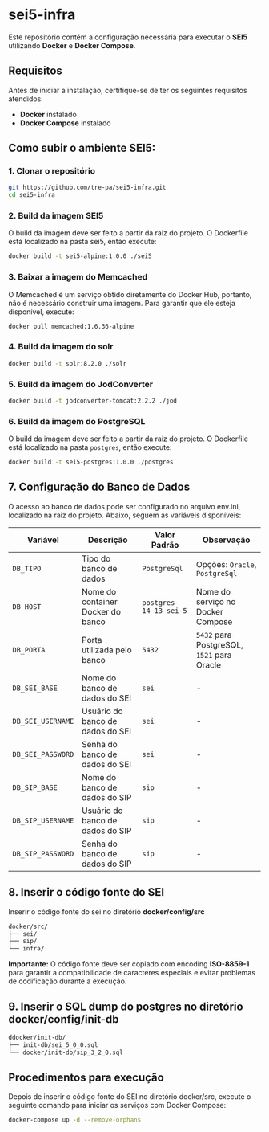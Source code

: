 # sei5-infra

Este repositório contém a configuração necessária para executar o **SEI5** utilizando **Docker** e **Docker Compose**.

## Requisitos

Antes de iniciar a instalação, certifique-se de ter os seguintes requisitos atendidos:

- **Docker** instalado
- **Docker Compose** instalado

## Como subir o ambiente SEI5:

### 1. Clonar o repositório
```sh
git https://github.com/tre-pa/sei5-infra.git
cd sei5-infra
```


### 2. Build da imagem SEI5

O build da imagem deve ser feito a partir da raiz do projeto. O Dockerfile está localizado na pasta sei5, então execute:

```sh
docker build -t sei5-alpine:1.0.0 ./sei5
```

### 3. Baixar a imagem do Memcached

O Memcached é um serviço obtido diretamente do Docker Hub, portanto, não é necessário construir uma imagem. Para garantir que ele esteja disponível, execute:

```sh
docker pull memcached:1.6.36-alpine
```

### 4. Build da imagem do solr


```sh
docker build -t solr:8.2.0 ./solr
```

### 5. Build da imagem do JodConverter


```sh
docker build -t jodconverter-tomcat:2.2.2 ./jod
```

### 6. Build da imagem do PostgreSQL

O build da imagem deve ser feito a partir da raiz do projeto. O Dockerfile está localizado na pasta `postgres`, então execute:

```sh
docker build -t sei5-postgres:1.0.0 ./postgres
```


## 7. Configuração do Banco de Dados

O acesso ao banco de dados pode ser configurado no arquivo env.ini, localizado na raiz do projeto. Abaixo, seguem as variáveis disponíveis:


| Variável           | Descrição                                      | Valor Padrão            | Observação                           |
|--------------------|----------------------------------------------|-------------------------|--------------------------------------|
| `DB_TIPO`         | Tipo do banco de dados                       | `PostgreSql`            | Opções: `Oracle`, `PostgreSql` |
| `DB_HOST`         | Nome do container Docker do banco            | `postgres-14-13-sei-5`  | Nome do serviço no Docker Compose  |
| `DB_PORTA`        | Porta utilizada pelo banco                   | `5432`                  | `5432` para PostgreSQL, `1521` para Oracle |
| `DB_SEI_BASE`     | Nome do banco de dados do SEI                | `sei`                   | - |
| `DB_SEI_USERNAME` | Usuário do banco de dados do SEI             | `sei`                   | - |
| `DB_SEI_PASSWORD` | Senha do banco de dados do SEI               | `sei`                   | - |
| `DB_SIP_BASE`     | Nome do banco de dados do SIP                | `sip`                   | - |
| `DB_SIP_USERNAME` | Usuário do banco de dados do SIP             | `sip`                   | - |
| `DB_SIP_PASSWORD` | Senha do banco de dados do SIP               | `sip`                   | - |


## 8. Inserir o código fonte do SEI

Inserir o código fonte do sei no diretório **docker/config/src**

```sh
docker/src/
├── sei/
├── sip/
└── infra/
```

**Importante:** O código fonte deve ser copiado com encoding **ISO-8859-1** para garantir a compatibilidade de caracteres especiais e evitar problemas de codificação durante a execução.

## 9. Inserir o SQL dump do postgres no diretório **docker/config/init-db**

```sh
ddocker/init-db/
├── init-db/sei_5_0_0.sql
└── docker/init-db/sip_3_2_0.sql
```

## Procedimentos para execução

Depois de inserir o código fonte do SEI no diretório docker/src, execute o seguinte comando para iniciar os serviços com Docker Compose:

```sh
docker-compose up -d --remove-orphans
```
